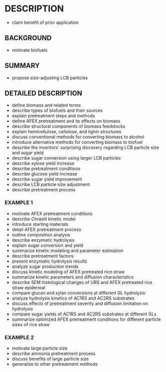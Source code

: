 # DESCRIPTION

- claim benefit of prior application

## BACKGROUND

- motivate biofuels

## SUMMARY

- propose size-adjusting LCB particles

## DETAILED DESCRIPTION

- define biomass and related terms
- describe types of biofuels and their sources
- explain pretreatment steps and methods
- define AFEX pretreatment and its effects on biomass
- describe structural components of biomass feedstocks
- explain hemicellulose, cellulose, and lignin structures
- discuss conventional methods for converting biomass to alcohol
- introduce alternative methods for converting biomass to biofuel
- describe the inventors' surprising discovery regarding LCB particle size and sugar yield
- describe sugar conversion using larger LCB particles
- describe xylose yield increase
- describe pretreatment conditions
- describe glucose yield increase
- describe sugar yield improvement
- describe LCB particle size adjustment
- describe pretreatment process

### EXAMPLE 1

- motivate AFEX pretreatment conditions
- describe Chrastil kinetic model
- introduce starting materials
- detail AFEX pretreatment process
- outline composition analysis
- describe enzymatic hydrolysis
- explain sugar conversion and yield
- summarize kinetic modeling and parameter estimation
- describe pretreatment factors
- present enzymatic hydrolysis results
- analyze sugar production trends
- discuss kinetic modeling of AFEX pretreated rice straw
- summarize kinetic parameters and diffusion characteristics
- describe SEM histological changes of URS and AFEX pretreated rice straw epidermal
- compare glucan and xylan conversions at different GL hydrolysis
- analyze hydrolysis kinetics of AC1RS and AC2RS substrates
- discuss effects of pretreatment severity and diffusion limitation on hydrolysis
- compare sugar yields of AC1RS and AC2RS substrates at different GLs
- summarize optimized AFEX pretreatment conditions for different particle sizes of rice straw

### EXAMPLE 2

- motivate large particle size
- describe ammonia pretreatment process
- discuss benefits of large particle size
- generalize to other pretreatment methods

